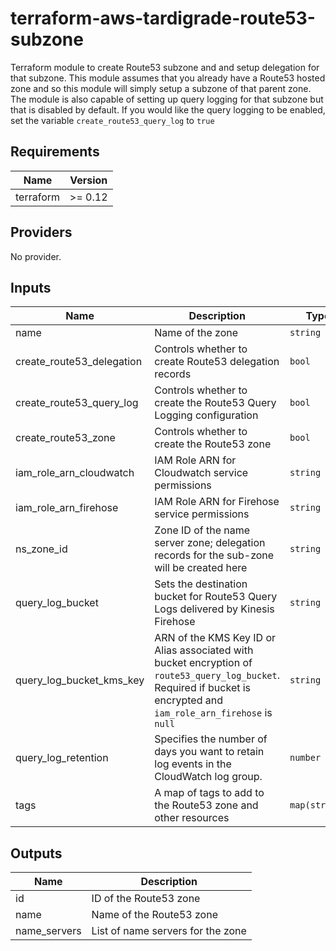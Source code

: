 # terraform-aws-tardigrade-route53-subzone

Terraform module to create Route53 subzone and and setup delegation for that subzone. This module assumes that you already have a Route53 hosted zone and so this module will simply setup a subzone of that parent zone. The module is also capable of setting up query logging for that subzone but that is disabled by default. If you would like the query logging to be enabled, set the variable `create_route53_query_log` to `true`


<!-- BEGIN TFDOCS -->
## Requirements

| Name | Version |
|------|---------|
| terraform | >= 0.12 |

## Providers

No provider.

## Inputs

| Name | Description | Type | Default | Required |
|------|-------------|------|---------|:--------:|
| name | Name of the zone | `string` | n/a | yes |
| create\_route53\_delegation | Controls whether to create Route53 delegation records | `bool` | `false` | no |
| create\_route53\_query\_log | Controls whether to create the Route53 Query Logging configuration | `bool` | `false` | no |
| create\_route53\_zone | Controls whether to create the Route53 zone | `bool` | `true` | no |
| iam\_role\_arn\_cloudwatch | IAM Role ARN for Cloudwatch service permissions | `string` | `null` | no |
| iam\_role\_arn\_firehose | IAM Role ARN for Firehose service permissions | `string` | `null` | no |
| ns\_zone\_id | Zone ID of the name server zone; delegation records for the sub-zone will be created here | `string` | `null` | no |
| query\_log\_bucket | Sets the destination bucket for Route53 Query Logs delivered by Kinesis Firehose | `string` | `null` | no |
| query\_log\_bucket\_kms\_key | ARN of the KMS Key ID or Alias associated with bucket encryption of `route53_query_log_bucket`. Required if bucket is encrypted and `iam_role_arn_firehose` is `null` | `string` | `null` | no |
| query\_log\_retention | Specifies the number of days you want to retain log events in the CloudWatch log group. | `number` | `7` | no |
| tags | A map of tags to add to the Route53 zone and other resources | `map(string)` | `{}` | no |

## Outputs

| Name | Description |
|------|-------------|
| id | ID of the Route53 zone |
| name | Name of the Route53 zone |
| name\_servers | List of name servers for the zone |

<!-- END TFDOCS -->
